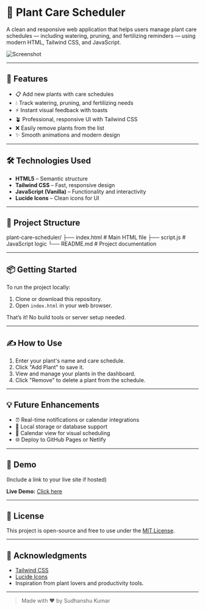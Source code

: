 # 🌿 Plant Care Scheduler

A clean and responsive web application that helps users manage plant care schedules — including watering, pruning, and fertilizing reminders — using modern HTML, Tailwind CSS, and JavaScript.

![Screenshot](screenshot.png) <!-- Add an actual screenshot image if needed -->

---

## 🚀 Features

- 📋 Add new plants with care schedules
- 💧 Track watering, pruning, and fertilizing needs
- ⚡ Instant visual feedback with toasts
- 🪴 Professional, responsive UI with Tailwind CSS
- ❌ Easily remove plants from the list
- ✨ Smooth animations and modern design

---

## 🛠️ Technologies Used

- **HTML5** – Semantic structure
- **Tailwind CSS** – Fast, responsive design
- **JavaScript (Vanilla)** – Functionality and interactivity
- **Lucide Icons** – Clean icons for UI

---

## 📂 Project Structure

plant-care-scheduler/
├── index.html # Main HTML file
├── script.js # JavaScript logic
└── README.md # Project documentation

---

## 📦 Getting Started

To run the project locally:

1. Clone or download this repository.
2. Open `index.html` in your web browser.

That’s it! No build tools or server setup needed.

---

## ✍️ How to Use

1. Enter your plant's name and care schedule.
2. Click "Add Plant" to save it.
3. View and manage your plants in the dashboard.
4. Click "Remove" to delete a plant from the schedule.

---

## 💡 Future Enhancements

- ⏰ Real-time notifications or calendar integrations
- 💾 Local storage or database support
- 📅 Calendar view for visual scheduling
- 🌐 Deploy to GitHub Pages or Netlify

---

## 📸 Demo

(Include a link to your live site if hosted)

**Live Demo:** [Click here](#) <!-- Replace with your live link -->

---

## 📜 License

This project is open-source and free to use under the [MIT License](LICENSE).

---

## 🙌 Acknowledgments

- [Tailwind CSS](https://tailwindcss.com/)
- [Lucide Icons](https://lucide.dev/)
- Inspiration from plant lovers and productivity tools.

---

> Made with ❤️ by Sudhanshu Kumar
